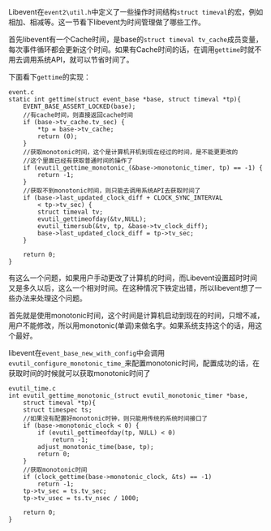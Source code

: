 Libevent在`event2\util.h`中定义了一些操作时间结构`struct timeval`的宏，例如相加、相减等。这一节看下libevent为时间管理做了哪些工作。

首先libevent有一个Cache时间，是base的`struct timeval tv_cache`成员变量，每次事件循环都会更新这个时间。如果有Cache时间的话，在调用`gettime`时就不用去调用系统API，就可以节省时间了。

下面看下`gettime`的实现：

	event.c
	static int gettime(struct event_base *base, struct timeval *tp){
		EVENT_BASE_ASSERT_LOCKED(base);
		//有cache时间，则直接返回cache时间
		if (base->tv_cache.tv_sec) {
			*tp = base->tv_cache;
			return (0);
		}
		//获取monotonic时间，这个是计算机开机到现在经过的时间，是不能更更改的
		//这个里面已经有获取普通时间的操作了
		if (evutil_gettime_monotonic_(&base->monotonic_timer, tp) == -1) {
			return -1;
		}
		//获取不到monotonic时间，则只能去调用系统API去获取时间了
		if (base->last_updated_clock_diff + CLOCK_SYNC_INTERVAL
		    < tp->tv_sec) {
			struct timeval tv;
			evutil_gettimeofday(&tv,NULL);
			evutil_timersub(&tv, tp, &base->tv_clock_diff);
			base->last_updated_clock_diff = tp->tv_sec;
		}
	
		return 0;
	}
有这么一个问题，如果用户手动更改了计算机的时间，而Libevent设置超时时间又是多久以后，这么一个相对时间。在这种情况下铁定出错，所以libevent想了一些办法来处理这个问题。

首先就是使用monotonic时间，这个时间是计算机启动到现在的时间，只增不减，用户不能修改，所以用monotonic(单调)来做名字。如果系统支持这个的话，用这个最好。

libevent在`event_base_new_with_config`中会调用`evutil_configure_monotonic_time_`来配置monotonic时间，配置成功的话，在获取时间的时候就可以获取monotonic时间了
	
	evutil_time.c
	int evutil_gettime_monotonic_(struct evutil_monotonic_timer *base,
	    struct timeval *tp){
		struct timespec ts;
		//如果没有配置好monotonic时钟，则只能用传统的系统时间接口了
		if (base->monotonic_clock < 0) {
			if (evutil_gettimeofday(tp, NULL) < 0)
				return -1;
			adjust_monotonic_time(base, tp);
			return 0;
		}
		//获取monotonic时间
		if (clock_gettime(base->monotonic_clock, &ts) == -1)
			return -1;
		tp->tv_sec = ts.tv_sec;
		tp->tv_usec = ts.tv_nsec / 1000;
	
		return 0;
	}
